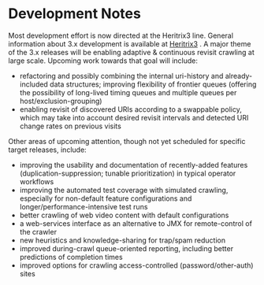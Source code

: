 # Development Notes

Most development effort is now directed at the Heritrix3 line. General
information about 3.x development is available at [Heritrix3](Heritrix3)
. A major theme of the 3.x releases will be enabling adaptive &
continuous revisit crawling at large scale. Upcoming work towards that
goal will include:

-   refactoring and possibly combining the internal uri-history and
    already-included data structures; improving flexibility of frontier
    queues (offering the possibility of long-lived timing queues and
    multiple queues per host/exclusion-grouping)
-   enabling revisit of discovered URIs according to a swappable policy,
    which may take into account desired revisit intervals and detected
    URI change rates on previous visits

Other areas of upcoming attention, though not yet scheduled for specific
target releases, include:

-   improving the usability and documentation of recently-added features
    (duplication-suppression; tunable prioritization) in typical
    operator workflows
-   improving the automated test coverage with simulated crawling,
    especially for non-default feature configurations and
    longer/performance-intensive test runs
-   better crawling of web video content with default configurations
-   a web-services interface as an alternative to JMX for remote-control
    of the crawler
-   new heuristics and knowledge-sharing for trap/spam reduction
-   improved during-crawl queue-oriented reporting, including better
    predictions of completion times
-   improved options for crawling access-controlled
    (password/other-auth) sites
